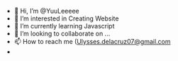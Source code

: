 - 👋 Hi, I’m @YuuLeeeee
- 👀 I’m interested in Creating Website
- 🌱 I’m currently learning Javascript
- 💞️ I’m looking to collaborate on ...
- 📫 How to reach me (Ulysses.delacruz07@gmail.com
- 

<!---
YuuLeeeee/YuuLeeeee is a ✨ special ✨ repository because its `README.md` (this file) appears on your GitHub profile.
You can click the Preview link to take a look at your changes.
--->
